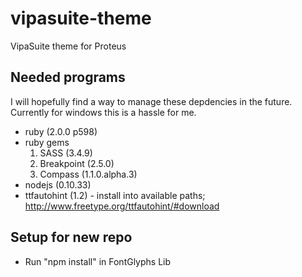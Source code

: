 vipasuite-theme
===============
VipaSuite theme for Proteus


Needed programs
-----------------
I will hopefully find a way to manage these depdencies in the future.  Currently for windows this is a hassle for me.

- ruby (2.0.0 p598)
- ruby gems
    1. SASS (3.4.9)
    2. Breakpoint (2.5.0)
    3. Compass (1.1.0.alpha.3)
- nodejs (0.10.33)
- ttfautohint (1.2) - install into available paths; http://www.freetype.org/ttfautohint/#download


Setup for new repo
-----------------
- Run "npm install" in FontGlyphs Lib


